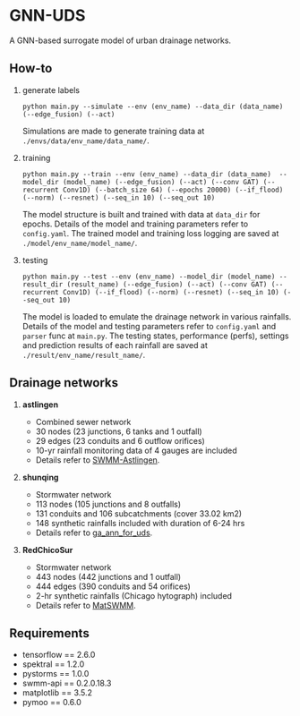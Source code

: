 # GNN-UDS
 A GNN-based surrogate model of urban drainage networks.

## How-to
1. generate labels

    ```
    python main.py --simulate --env (env_name) --data_dir (data_name) (--edge_fusion) (--act)
    ```

    Simulations are made to generate training data at `./envs/data/env_name/data_name/`.

2. training

    ```
    python main.py --train --env (env_name) --data_dir (data_name)  --model_dir (model_name) (--edge_fusion) (--act) (--conv GAT) (--recurrent Conv1D) (--batch_size 64) (--epochs 20000) (--if_flood) (--norm) (--resnet) (--seq_in 10) (--seq_out 10)
    ```

    The model structure is built and trained with data at `data_dir` for epochs. Details of the model and training parameters refer to `config.yaml`. The trained model and training loss logging are saved at `./model/env_name/model_name/`.

3. testing

    ```
    python main.py --test --env (env_name) --model_dir (model_name) --result_dir (result_name) (--edge_fusion) (--act) (--conv GAT) (--recurrent Conv1D) (--if_flood) (--norm) (--resnet) (--seq_in 10) (--seq_out 10)
    ```

    The model is loaded to emulate the drainage network in various rainfalls. Details of the model and testing parameters refer to `config.yaml` and `parser` func at `main.py`. The testing states, performance (perfs), settings and prediction results of each rainfall are saved at `./result/env_name/result_name/`.


## Drainage networks
1. **astlingen**
   - Combined sewer network
   - 30 nodes (23 junctions, 6 tanks and 1 outfall)
   - 29 edges (23 conduits and 6 outflow orifices)
   - 10-yr rainfall monitoring data of 4 gauges are included
   - Details refer to [SWMM-Astlingen](https://github.com/open-toolbox/SWMM-Astlingen).

3. **shunqing**
   - Stormwater network
   - 113 nodes (105 junctions and 8 outfalls)
   - 131 conduits and 106 subcatchments (cover 33.02 km2)
   - 148 synthetic rainfalls included with duration of 6-24 hrs
   - Details refer to [ga_ann_for_uds](https://github.com/lhmygis/ga_ann_for_uds).

5. **RedChicoSur**
   - Stormwater network
   - 443 nodes (442 junctions and 1 outfall)
   - 444 edges (390 conduits and 54 orifices)
   - 2-hr synthetic rainfalls (Chicago hytograph) included
   - Details refer to [MatSWMM](https://github.com/gandresr/MatSWMM).

## Requirements
- tensorflow == 2.6.0
- spektral == 1.2.0
- pystorms == 1.0.0
- swmm-api == 0.2.0.18.3
- matplotlib == 3.5.2
- pymoo == 0.6.0

